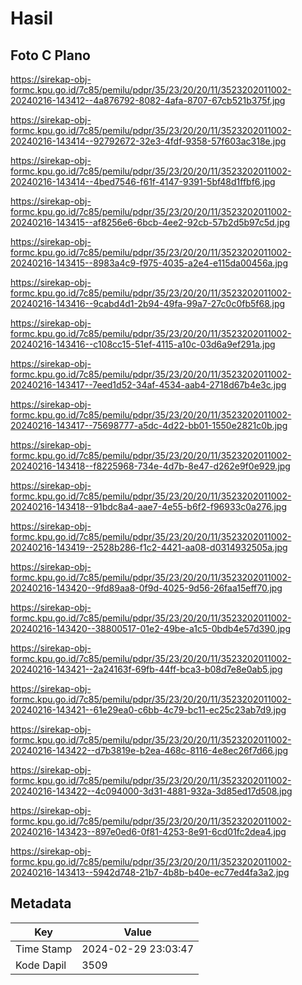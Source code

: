 # Hasil

## Foto C Plano

https://sirekap-obj-formc.kpu.go.id/7c85/pemilu/pdpr/35/23/20/20/11/3523202011002-20240216-143412--4a876792-8082-4afa-8707-67cb521b375f.jpg

https://sirekap-obj-formc.kpu.go.id/7c85/pemilu/pdpr/35/23/20/20/11/3523202011002-20240216-143414--92792672-32e3-4fdf-9358-57f603ac318e.jpg

https://sirekap-obj-formc.kpu.go.id/7c85/pemilu/pdpr/35/23/20/20/11/3523202011002-20240216-143414--4bed7546-f61f-4147-9391-5bf48d1ffbf6.jpg

https://sirekap-obj-formc.kpu.go.id/7c85/pemilu/pdpr/35/23/20/20/11/3523202011002-20240216-143415--af8256e6-6bcb-4ee2-92cb-57b2d5b97c5d.jpg

https://sirekap-obj-formc.kpu.go.id/7c85/pemilu/pdpr/35/23/20/20/11/3523202011002-20240216-143415--8983a4c9-f975-4035-a2e4-e115da00456a.jpg

https://sirekap-obj-formc.kpu.go.id/7c85/pemilu/pdpr/35/23/20/20/11/3523202011002-20240216-143416--9cabd4d1-2b94-49fa-99a7-27c0c0fb5f68.jpg

https://sirekap-obj-formc.kpu.go.id/7c85/pemilu/pdpr/35/23/20/20/11/3523202011002-20240216-143416--c108cc15-51ef-4115-a10c-03d6a9ef291a.jpg

https://sirekap-obj-formc.kpu.go.id/7c85/pemilu/pdpr/35/23/20/20/11/3523202011002-20240216-143417--7eed1d52-34af-4534-aab4-2718d67b4e3c.jpg

https://sirekap-obj-formc.kpu.go.id/7c85/pemilu/pdpr/35/23/20/20/11/3523202011002-20240216-143417--75698777-a5dc-4d22-bb01-1550e2821c0b.jpg

https://sirekap-obj-formc.kpu.go.id/7c85/pemilu/pdpr/35/23/20/20/11/3523202011002-20240216-143418--f8225968-734e-4d7b-8e47-d262e9f0e929.jpg

https://sirekap-obj-formc.kpu.go.id/7c85/pemilu/pdpr/35/23/20/20/11/3523202011002-20240216-143418--91bdc8a4-aae7-4e55-b6f2-f96933c0a276.jpg

https://sirekap-obj-formc.kpu.go.id/7c85/pemilu/pdpr/35/23/20/20/11/3523202011002-20240216-143419--2528b286-f1c2-4421-aa08-d0314932505a.jpg

https://sirekap-obj-formc.kpu.go.id/7c85/pemilu/pdpr/35/23/20/20/11/3523202011002-20240216-143420--9fd89aa8-0f9d-4025-9d56-26faa15eff70.jpg

https://sirekap-obj-formc.kpu.go.id/7c85/pemilu/pdpr/35/23/20/20/11/3523202011002-20240216-143420--38800517-01e2-49be-a1c5-0bdb4e57d390.jpg

https://sirekap-obj-formc.kpu.go.id/7c85/pemilu/pdpr/35/23/20/20/11/3523202011002-20240216-143421--2a24163f-69fb-44ff-bca3-b08d7e8e0ab5.jpg

https://sirekap-obj-formc.kpu.go.id/7c85/pemilu/pdpr/35/23/20/20/11/3523202011002-20240216-143421--61e29ea0-c6bb-4c79-bc11-ec25c23ab7d9.jpg

https://sirekap-obj-formc.kpu.go.id/7c85/pemilu/pdpr/35/23/20/20/11/3523202011002-20240216-143422--d7b3819e-b2ea-468c-8116-4e8ec26f7d66.jpg

https://sirekap-obj-formc.kpu.go.id/7c85/pemilu/pdpr/35/23/20/20/11/3523202011002-20240216-143422--4c094000-3d31-4881-932a-3d85ed17d508.jpg

https://sirekap-obj-formc.kpu.go.id/7c85/pemilu/pdpr/35/23/20/20/11/3523202011002-20240216-143423--897e0ed6-0f81-4253-8e91-6cd01fc2dea4.jpg

https://sirekap-obj-formc.kpu.go.id/7c85/pemilu/pdpr/35/23/20/20/11/3523202011002-20240216-143413--5942d748-21b7-4b8b-b40e-ec77ed4fa3a2.jpg


## Metadata

| Key        | Value               |
| ---------- | ------------------- |
| Time Stamp | 2024-02-29 23:03:47 |
| Kode Dapil | 3509                |



